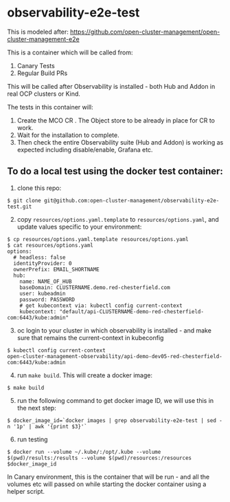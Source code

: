# observability-e2e-test

This is modeled after: https://github.com/open-cluster-management/open-cluster-management-e2e

This is a container which will be called from:

1. Canary Tests
2. Regular Build PRs

This will be called after Observability is installed - both Hub and Addon in real OCP clusters or Kind.

The tests in this container will:

1. Create the MCO CR . The Object store to be already in place for CR to work.
2. Wait for the installation to complete.
3. Then check the entire Observability suite (Hub and Addon) is working as expected including disable/enable, Grafana etc.

## To do a local test using the docker test container:

1. clone this repo:

```
$ git clone git@github.com:open-cluster-management/observability-e2e-test.git
```

2. copy `resources/options.yaml.template` to `resources/options.yaml`, and update values specific to your environment:

```
$ cp resources/options.yaml.template resources/options.yaml
$ cat resources/options.yaml
options:
  # headless: false
  identityProvider: 0
  ownerPrefix: EMAIL_SHORTNAME
  hub:
    name: NAME_OF_HUB
    baseDomain: CLUSTERNAME.demo.red-chesterfield.com
    user: kubeadmin
    password: PASSWORD
    # get kubecontext via: kubectl config current-context
    kubecontext: "default/api-CLUSTERNAME-demo-red-chesterfield-com:6443/kube:admin"
```

3. oc login to your cluster in which observability is installed - and make sure that remains the current-context in kubeconfig

```
$ kubectl config current-context
open-cluster-management-observability/api-demo-dev05-red-chesterfield-com:6443/kube:admin
```

4. run `make build`. This will create a docker image:

```
$ make build
```

5. run the following command to get docker image ID, we will use this in the next step:

```
$ docker_image_id=`docker images | grep observability-e2e-test | sed -n '1p' | awk '{print $3}'`
```

6. run testing

```
$ docker run --volume ~/.kube/:/opt/.kube --volume $(pwd)/results:/results --volume $(pwd)/resources:/resources $docker_image_id
```

In Canary environment, this is the container that will be run - and all the volumes etc will passed on while starting the docker container using a helper script.
